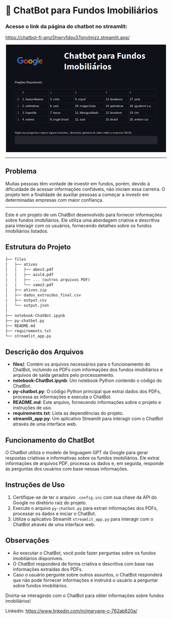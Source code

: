 # 🏦 ChatBot para Fundos Imobiliários 
### Acesse o link da página do chatbot no streamlit:

https://chatbot-fi-amz5hwrvfdqu37onvlmjzz.streamlit.app/

<div style="text-align:center;">
    <img src="assets/streamlit.png" width="500">
</div>




<hr>

## Problema
Muitas pessoas têm vontade de investir em fundos, porém, devido à dificuldade de acessar informações confiáveis, não iniciam essa carreira. O projeto tem a finalidade de auxiliar pessoas a começar a investir em determinadas empresas com maior confiança.


<hr>

Este é um projeto de um ChatBot desenvolvido para fornecer informações sobre fundos imobiliários. Ele utiliza uma abordagem criativa e descritiva para interagir com os usuários, fornecendo detalhes sobre os fundos imobiliários listados.

## Estrutura do Projeto

```
├── files
│   ├── ativos
│   │   ├── abev3.pdf
│   │   ├── azul4.pdf
│   │   ├── ... (outros arquivos PDF)
│   │   └── vamo3.pdf
│   ├── ativos.zip
│   ├── dados_extraidos_final.csv
│   ├── output.csv
│   └── output.json
│
├── notebook-ChatBot.ipynb
├── py-chatbot.py
├── README.md
├── requirements.txt
└── streamlit_app.py
```

## Descrição dos Arquivos

- **files/**: Contém os arquivos necessários para o funcionamento do ChatBot, incluindo os PDFs com informações dos fundos imobiliários e arquivos de saída gerados pelo processamento.
- **notebook-ChatBot.ipynb**: Um notebook Python contendo o código do ChatBot.
- **py-chatbot.py**: O código Python principal que extrai dados dos PDFs, processa as informações e executa o ChatBot.
- **README.md**: Este arquivo, fornecendo informações sobre o projeto e instruções de uso.
- **requirements.txt**: Lista as dependências do projeto.
- **streamlit_app.py**: Um aplicativo Streamlit para interagir com o ChatBot através de uma interface web.

## Funcionamento do ChatBot

O ChatBot utiliza o modelo de linguagem GPT da Google para gerar respostas criativas e informativas sobre os fundos imobiliários. Ele extrai informações de arquivos PDF, processa os dados e, em seguida, responde às perguntas dos usuários com base nessas informações.

## Instruções de Uso

1. Certifique-se de ter o arquivo `.config.ini` com sua chave da API do Google no diretório raiz do projeto.
2. Execute o arquivo `py-chatbot.py` para extrair informações dos PDFs, processar os dados e iniciar o ChatBot.
3. Utilize o aplicativo Streamlit `streamlit_app.py` para interagir com o ChatBot através de uma interface web.

## Observações

- Ao executar o ChatBot, você pode fazer perguntas sobre os fundos imobiliários disponíveis.
- O ChatBot responderá de forma criativa e descritiva com base nas informações extraídas dos PDFs.
- Caso o usuário pergunte sobre outros assuntos, o ChatBot responderá que não pode fornecer informações e instruirá o usuário a perguntar sobre fundos imobiliários.

Divirta-se interagindo com o ChatBot para obter informações sobre fundos imobiliários!

Linkedin: https://www.linkedin.com/in/maryane-c-762ab620a/
